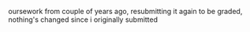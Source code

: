 oursework from couple of years ago, resubmitting it again to be graded, nothing's changed since i originally submitted
